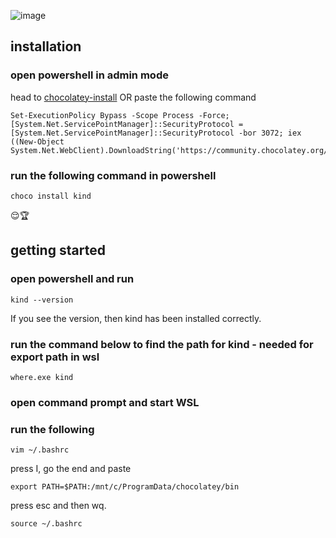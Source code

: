 ![image](https://github.com/user-attachments/assets/d9be7c0a-8c70-4e49-9cf2-1a63b912f128)

## installation
### open powershell in admin mode 
head to [chocolatey-install](https://chocolatey.org/install) OR paste the following command <br>
```
Set-ExecutionPolicy Bypass -Scope Process -Force; [System.Net.ServicePointManager]::SecurityProtocol = [System.Net.ServicePointManager]::SecurityProtocol -bor 3072; iex ((New-Object System.Net.WebClient).DownloadString('https://community.chocolatey.org/install.ps1'))
```
### run the following command in powershell
```
choco install kind
```
😌🏆

## getting started
### open powershell and run
```
kind --version
```
If you see the version, then kind has been installed correctly.
### run the command below to find the path for kind - needed for export path in wsl
```
where.exe kind
```
### open command prompt and start WSL
### run the following 
```
vim ~/.bashrc
```
press I, go the end and paste
```
export PATH=$PATH:/mnt/c/ProgramData/chocolatey/bin
```
press esc and then wq.
```
source ~/.bashrc
```
